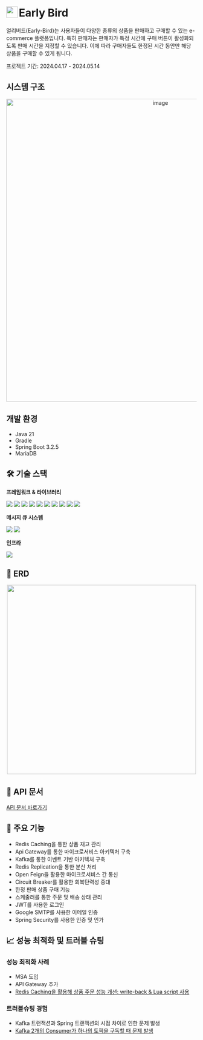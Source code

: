 <img src="https://github.com/wl2258/early-bird/assets/77067383/6cc5787a-36fa-4122-91c6-ea037d0af7fb" width="30" height="auto" align="left" /> 
<span style="margin-left: 10px;"><h1>Early Bird</h1></span>

얼리버드(Early-Bird)는 사용자들이 다양한 종류의 상품을 판매하고 구매할 수 있는 e-commerce 플랫폼입니다. 특히 판매자는 판매자가 특정 시간에 구매 버튼이 활성화되도록 판매 시간을 지정할 수 있습니다. 이에 따라 구매자들도 한정된 시간 동안만 해당 상품을 구매할 수 있게 됩니다.

프로젝트 기간: 2024.04.17 - 2024.05.14

## 시스템 구조
<p align="center">
    <img width="800" alt="image" src="https://github.com/wl2258/early-bird/assets/77067383/e452f2d9-19af-4dfa-9e76-596c8e43cde0">
</p>

## 개발 환경
- Java 21
- Gradle
- Spring Boot 3.2.5
- MariaDB

## 🛠 기술 스택
**프레임워크 & 라이브러리**
<div>
    <img src="https://img.shields.io/badge/Spring Boot-6DB33F?style=for-the-badge&logo=Spring Boot&logoColor=white"/>
    <img src="https://img.shields.io/badge/Spring Security-6DB33F?style=for-the-badge&logo=Spring Security&logoColor=white"/>
    <img src="https://img.shields.io/badge/Spring Cloud Gateway-6DB33F?style=for-the-badge&logo=Spring Cloud Gateway&logoColor=white"/>
    <img src="https://img.shields.io/badge/Spring Cloud Netflix Eureka-6DB33F?style=for-the-badge&logo=Spring Cloud Netflix Eureka&logoColor=white"/>
    <img src="https://img.shields.io/badge/Spring Cloud Config-6DB33F?style=for-the-badge&logo=Spring Cloud Config&logoColor=white"/>
    <img src="https://img.shields.io/badge/Spring Cloud Bus-6DB33F?style=for-the-badge&logo=Spring Cloud Bus&logoColor=white"/>
    <img src="https://img.shields.io/badge/Spring Cloud OpenFeign-6DB33F?style=for-the-badge&logo=OpenFeign&logoColor=white"/>
    <img src="https://img.shields.io/badge/Spring Cloud Circuit Breaker-6DB33F?style=for-the-badge&logo=CircuitBreaker&logoColor=white"/>
    <img src="https://img.shields.io/badge/Hibernate-59666C?style=for-the-badge&logo=Hibernate&logoColor=white"/>
    <img src="https://img.shields.io/badge/QueryDSL-59666C?style=for-the-badge&logo=QueryDSL&logoColor=white"/>
</div>

**메시지 큐 시스템**
<div>
    <img src="https://img.shields.io/badge/Apache Kafka-231F20?style=for-the-badge&logo=Apache Kafka&logoColor=white"/>
    <img src="https://img.shields.io/badge/RabbitMQ-FF6600?style=for-the-badge&logo=RabbitMQ&logoColor=white"/>
</div>

**인프라**
<div>
    <img src="https://img.shields.io/badge/Docker-2496ED?style=for-the-badge&logo=Docker&logoColor=white"/>
</div>

## 📌 ERD
<p align="center">
  <img src="https://github.com/wl2258/early-bird/assets/77067383/28379645-6ea6-49ab-8c25-54b6c0166ac9" width="500" />
</p>

## 📜 API 문서
[API 문서 바로가기](https://documenter.getpostman.com/view/19468204/2sA3JRaf81)

## 🌟 주요 기능
- Redis Caching을 통한 상품 재고 관리
- Api Gateway를 통한 마이크로서비스 아키텍처 구축
- Kafka를 통한 이벤트 기반 아키텍처 구축
- Redis Replication을 통한 분산 처리
- Open Feign을 활용한 마이크로서비스 간 통신
- Circuit Breaker를 활용한 회복탄력성 증대
- 한정 판매 상품 구매 기능
- 스케줄러를 통한 주문 및 배송 상태 관리
- JWT를 사용한 로그인
- Google SMTP를 사용한 이메일 인증
- Spring Security를 사용한 인증 및 인가

## 📈 성능 최적화 및 트러블 슈팅

### 성능 최적화 사례
- MSA 도입
- API Gateway 추가
- [Redis Caching을 활용해 상품 주문 성능 개선: write-back & Lua script 사용](https://ssonzm.tistory.com/114)

### 트러블슈팅 경험
- Kafka 트랜잭션과 Spring 트랜잭션의 시점 차이로 인한 문제 발생
- [Kafka 2개의 Consumer가 하나의 토픽을 구독할 때 문제 발생](https://ssonzm.tistory.com/117)
